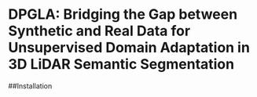 # DPGLA: Bridging the Gap between Synthetic and Real Data for Unsupervised Domain Adaptation in 3D LiDAR Semantic Segmentation

##Installation


